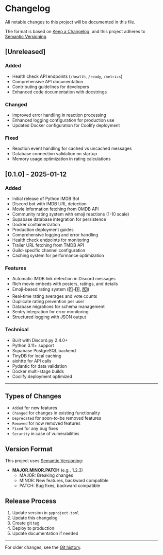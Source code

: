 # Changelog

All notable changes to this project will be documented in this file.

The format is based on [Keep a Changelog](https://keepachangelog.com/en/1.0.0/),
and this project adheres to [Semantic Versioning](https://semver.org/spec/v2.0.0.html).

## [Unreleased]

### Added
- Health check API endpoints (`/health`, `/ready`, `/metrics`)
- Comprehensive API documentation
- Contributing guidelines for developers
- Enhanced code documentation with docstrings

### Changed
- Improved error handling in reaction processing
- Enhanced logging configuration for production use
- Updated Docker configuration for Coolify deployment

### Fixed
- Reaction event handling for cached vs uncached messages
- Database connection validation on startup
- Memory usage optimization in rating calculations

## [0.1.0] - 2025-01-12

### Added
- Initial release of Python IMDB Bot
- Discord bot with IMDB URL detection
- Movie information fetching from OMDB API
- Community rating system with emoji reactions (1-10 scale)
- Supabase database integration for persistence
- Docker containerization
- Production deployment guides
- Comprehensive logging and error handling
- Health check endpoints for monitoring
- Trailer URL fetching from TMDB API
- Guild-specific channel configuration
- Caching system for performance optimization

### Features
- Automatic IMDB link detection in Discord messages
- Rich movie embeds with posters, ratings, and details
- Emoji-based rating system (1️⃣-9️⃣, 🔟)
- Real-time rating averages and vote counts
- Duplicate rating prevention per user
- Database migrations for schema management
- Sentry integration for error monitoring
- Structured logging with JSON output

### Technical
- Built with Discord.py 2.4.0+
- Python 3.11+ support
- Supabase PostgreSQL backend
- TinyDB for local caching
- aiohttp for API calls
- Pydantic for data validation
- Docker multi-stage builds
- Coolify deployment optimized

---

## Types of Changes

- `Added` for new features
- `Changed` for changes in existing functionality
- `Deprecated` for soon-to-be removed features
- `Removed` for now removed features
- `Fixed` for any bug fixes
- `Security` in case of vulnerabilities

## Version Format

This project uses [Semantic Versioning](https://semver.org/):

- **MAJOR.MINOR.PATCH** (e.g., 1.2.3)
  - MAJOR: Breaking changes
  - MINOR: New features, backward compatible
  - PATCH: Bug fixes, backward compatible

## Release Process

1. Update version in `pyproject.toml`
2. Update this changelog
3. Create git tag
4. Deploy to production
5. Update documentation if needed

---

For older changes, see the [Git history](https://github.com/your-repo/python-imdb-bot/commits/main).
